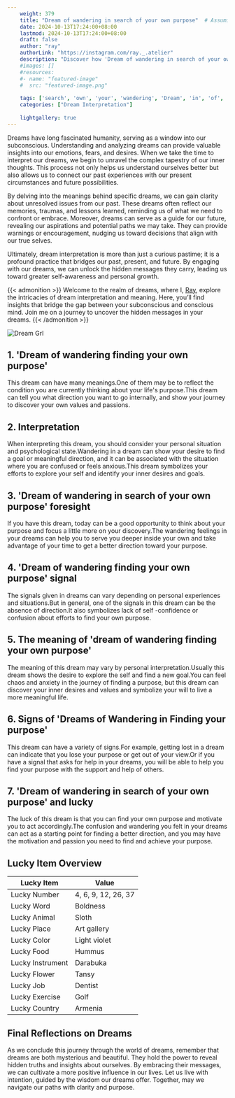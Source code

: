 ```yaml
---
    weight: 379
    title: "Dream of wandering in search of your own purpose"  # Assuming 'title' column exists
    date: 2024-10-13T17:24:00+08:00
    lastmod: 2024-10-13T17:24:00+08:00
    draft: false
    author: "ray"
    authorLink: "https://instagram.com/ray._.atelier"
    description: "Discover how 'Dream of wandering in search of your own purpose' can interpret your future and uncover its significant meanings in your life."
    #images: []
    #resources:
    #- name: "featured-image"
    #  src: "featured-image.png"
    
    tags: ['search', 'own', 'your', 'wandering', 'Dream', 'in', 'of', 'purpose']
    categories: ["Dream Interpretation"]
    
    lightgallery: true
---
```

    
Dreams have long fascinated humanity, serving as a window into our subconscious. Understanding and analyzing dreams can provide valuable insights into our emotions, fears, and desires. When we take the time to interpret our dreams, we begin to unravel the complex tapestry of our inner thoughts. This process not only helps us understand ourselves better but also allows us to connect our past experiences with our present circumstances and future possibilities.

By delving into the meanings behind specific dreams, we can gain clarity about unresolved issues from our past. These dreams often reflect our memories, traumas, and lessons learned, reminding us of what we need to confront or embrace. Moreover, dreams can serve as a guide for our future, revealing our aspirations and potential paths we may take. They can provide warnings or encouragement, nudging us toward decisions that align with our true selves.

Ultimately, dream interpretation is more than just a curious pastime; it is a profound practice that bridges our past, present, and future. By engaging with our dreams, we can unlock the hidden messages they carry, leading us toward greater self-awareness and personal growth.

{{< admonition >}}
Welcome to the realm of dreams, where I, [Ray](https://instagram.com/ray._.atelier), explore the intricacies of dream interpretation and meaning. Here, you’ll find insights that bridge the gap between your subconscious and conscious mind. Join me on a journey to uncover the hidden messages in your dreams.
{{< /admonition >}}

![Dream Grl](https://cdn.pixabay.com/photo/2017/11/02/03/35/gothic-2910057_1280.jpg "Dream Grl")

## 1. 'Dream of wandering finding your own purpose'
This dream can have many meanings.One of them may be to reflect the condition you are currently thinking about your life's purpose.This dream can tell you what direction you want to go internally, and show your journey to discover your own values and passions.

## 2. Interpretation
When interpreting this dream, you should consider your personal situation and psychological state.Wandering in a dream can show your desire to find a goal or meaningful direction, and it can be associated with the situation where you are confused or feels anxious.This dream symbolizes your efforts to explore your self and identify your inner desires and goals.

## 3. 'Dream of wandering in search of your own purpose' foresight
If you have this dream, today can be a good opportunity to think about your purpose and focus a little more on your discovery.The wandering feelings in your dreams can help you to serve you deeper inside your own and take advantage of your time to get a better direction toward your purpose.

## 4. 'Dream of wandering finding your own purpose' signal
The signals given in dreams can vary depending on personal experiences and situations.But in general, one of the signals in this dream can be the absence of direction.It also symbolizes lack of self -confidence or confusion about efforts to find your own purpose.

## 5. The meaning of 'dream of wandering finding your own purpose'
The meaning of this dream may vary by personal interpretation.Usually this dream shows the desire to explore the self and find a new goal.You can feel chaos and anxiety in the journey of finding a purpose, but this dream can discover your inner desires and values and symbolize your will to live a more meaningful life.

## 6. Signs of 'Dreams of Wandering in Finding your purpose'
This dream can have a variety of signs.For example, getting lost in a dream can indicate that you lose your purpose or get out of your view.Or if you have a signal that asks for help in your dreams, you will be able to help you find your purpose with the support and help of others.

## 7. 'Dream of wandering in search of your own purpose' and lucky
The luck of this dream is that you can find your own purpose and motivate you to act accordingly.The confusion and wandering you felt in your dreams can act as a starting point for finding a better direction, and you may have the motivation and passion you need to find and achieve your purpose.

## Lucky Item Overview
| Lucky Item          | Value              |
|---------------|--------------------|
| Lucky Number        | 4, 6, 9, 12, 26, 37  |
| Lucky Word          | Boldness |
| Lucky Animal        | Sloth |
| Lucky Place         | Art gallery     |
| Lucky Color         | Light violet     |
| Lucky Food          | Hummus      |
| Lucky Instrument    | Darabuka |
| Lucky Flower        | Tansy    |
| Lucky Job           | Dentist       |
| Lucky Exercise      | Golf  |
| Lucky Country       | Armenia    |


##  Final Reflections on Dreams

As we conclude this journey through the world of dreams, remember that dreams are both mysterious and beautiful. They hold the power to reveal hidden truths and insights about ourselves. By embracing their messages, we can cultivate a more positive influence in our lives. Let us live with intention, guided by the wisdom our dreams offer. Together, may we navigate our paths with clarity and purpose.
